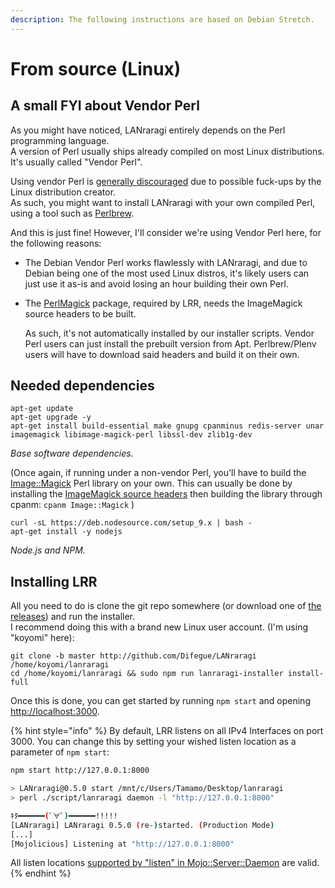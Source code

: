 ```yaml
---
description: The following instructions are based on Debian Stretch.
---
```


# From source \(Linux\)

## A small FYI about Vendor Perl

As you might have noticed, LANraragi entirely depends on the Perl programming language.  
A version of Perl usually ships already compiled on most Linux distributions. It's usually called "Vendor Perl".

Using vendor Perl is [generally discouraged](http://www.modernperlbooks.com/mt/2012/01/avoiding-the-vendor-perl-fad-diet.html) due to possible fuck-ups by the Linux distribution creator.  
As such, you might want to install LANraragi with your own compiled Perl, using a tool such as [Perlbrew](https://perlbrew.pl/).

And this is just fine! However, I'll consider we're using Vendor Perl here, for the following reasons:

* The Debian Vendor Perl works flawlessly with LANraragi, and due to Debian being one of the most used Linux distros, it's likely users can just use it as-is and avoid losing an hour building their own Perl.  
* The [PerlMagick](http://search.cpan.org/~jcristy/PerlMagick-6.89-1/Magick.pm) package, required by LRR, needs the ImageMagick source headers to be built.  

  As such, it's not automatically installed by our installer scripts. Vendor Perl users can just install the prebuilt version from Apt. Perlbrew/Plenv users will have to download said headers and build it on their own.

## Needed dependencies

```text
apt-get update
apt-get upgrade -y
apt-get install build-essential make gnupg cpanminus redis-server unar imagemagick libimage-magick-perl libssl-dev zlib1g-dev
```

_Base software dependencies._

\(Once again, if running under a non-vendor Perl, you'll have to build the [Image::Magick](http://search.cpan.org/~jcristy/PerlMagick-6.89-1/Magick.pm) Perl library on your own. This can usually be done by installing the [ImageMagick source headers](https://packages.debian.org/wheezy/armhf/libdevel/libmagickcore-dev) then building the library through cpanm: `cpanm Image::Magick` \)

```text
curl -sL https://deb.nodesource.com/setup_9.x | bash -
apt-get install -y nodejs
```

_Node.js and NPM._

## Installing LRR

All you need to do is clone the git repo somewhere \(or download one of [the releases](https://github.com/Difegue/LANraragi/releases)\) and run the installer.  
I recommend doing this with a brand new Linux user account. \(I'm using "koyomi" here\):

```text
git clone -b master http://github.com/Difegue/LANraragi /home/koyomi/lanraragi
cd /home/koyomi/lanraragi && sudo npm run lanraragi-installer install-full
```

Once this is done, you can get started by running `npm start` and opening [http://localhost:3000](http://localhost:3000).

{% hint style="info" %}
By default, LRR listens on all IPv4 Interfaces on port 3000. You can change this by setting your wished listen location as a parameter of `npm start`:



```bash
npm start http://127.0.0.1:8000

> LANraragi@0.5.0 start /mnt/c/Users/Tamamo/Desktop/lanraragi
> perl ./script/lanraragi daemon -l "http://127.0.0.1:8000"

ｷﾀ━━━━━━(ﾟ∀ﾟ)━━━━━━!!!!!
[LANraragi] LANraragi 0.5.0 (re-)started. (Production Mode)
[...]
[Mojolicious] Listening at "http://127.0.0.1:8000"
```

All listen locations [supported by "listen" in Mojo::Server::Daemon](http://www.mojolicious.org/perldoc/Mojo/Server/Daemon#listen) are valid.
{% endhint %}



